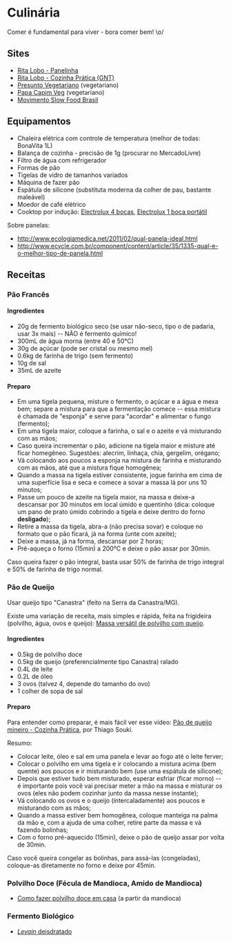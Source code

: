 # Culinária

Comer é fundamental para viver - bora comer bem! \o/


## Sites

- [Rita Lobo - Panelinha](http://presuntovegetariano.com.br/)
- [Rita Lobo - Cozinha Prática (GNT)](http://gnt.globo.com/cozinha-pratica/sobre/Rita-Lobo.shtml)
- [Presunto Vegetariano](http://presuntovegetariano.com.br/) (vegetariano)
- [Papa Capim Veg](http://www.papacapimveg.com/) (vegetariano)
- [Movimento Slow Food
  Brasil](http://www.slowfoodbrasil.com/slowfood/o-movimento)

## Equipamentos

- Chaleira elétrica com controle de temperatura (melhor de todas: BonaVita 1L)
- Balança de cozinha - precisão de 1g (procurar no MercadoLivre)
- Filtro de água com refrigerador
- Formas de pão
- Tigelas de vidro de tamanhos variados
- Máquina de fazer pão
- Espátula de silicone (substituta moderna da colher de pau, bastante maleável)
- Moedor de café elétrico
- Cooktop por indução: [Electrolux 4
  bocas](http://loja.electrolux.com.br/cooktop-inducao-ic80-220v-60hz-ic80/p),
  [Electrolux 1 boca
  portátil](http://loja.electrolux.com.br/cooktop-inducao-prt-icp30-127v-icp30/p)

Sobre panelas:
- <http://www.ecologiamedica.net/2011/02/qual-panela-ideal.html>
- <http://www.ecycle.com.br/component/content/article/35/1335-qual-e-o-melhor-tipo-de-panela.html>

## Receitas

### Pão Francês

#### Ingredientes

- 20g de fermento biológico seco (se usar não-seco, tipo o de padaria, usar 3x
  mais) -- NÃO é fermento químico!
- 300mL de água morna (entre 40 e 50°C)
- 30g de açúcar (pode ser cristal ou mesmo mel)
- 0.6kg de farinha de trigo (sem fermento)
- 10g de sal
- 35mL de azeite


#### Preparo

- Em uma tigela pequena, misture o fermento, o açúcar e a água e mexa bem;
  separe a mistura para que a fermentação comece -- essa mistura é chamada de
  "esponja" e serve para "acordar" e alimentar o fungo (fermento);
- Em uma tigela maior, coloque a farinha, o sal e o azeite e vá misturando com
  as mãos;
- Caso queira incrementar o pão, adicione na tigela maior e misture até ficar
  homegêneo. Sugestões: alecrim, linhaça, chia, gergelim, orégano;
- Vá colocando aos poucos a esponja na mistura de farinha e misturando com as
  mãos, até que a mistura fique homogênea;
- Quando a massa na tigela estiver consistente, jogue farinha em cima de uma
  superfície lisa e seca e comece a sovar a massa lá por uns 10 minutos;
- Passe um pouco de azeite na tigela maior, na massa e deixe-a descansar por 30
  minutos em local úmido e quentinho (dica: coloque um pano de prato úmido
  cobrindo a tigela e deixe dentro do forno **desligado**);
- Retire a massa da tigela, abra-a (não precisa sovar) e coloque no formato que
  o pão ficará, já na forma (unte com azeite);
- Deixe a massa, já na forma, descansar por 2 horas;
- Pré-aqueça o forno (15min) a 200°C e deixe o pão assar por 30min.

Caso queira fazer o pão integral, basta usar 50% de farinha de trigo integral e
50% de farinha de trigo normal.


### Pão de Queijo

Usar queijo tipo "Canastra" (feito na Serra da Canastra/MG).

Existe uma variação de receita, mais simples e rápida, feita na frigideira
(polvilho, água, ovos e queijo):
[Massa versátil de polvilho com
queijo](http://come-se.blogspot.com.br/2014/05/quinta-sem-trigo-massa-versatil-de.html).

#### Ingredientes

- 0.5kg de polvilho doce
- 0.5kg de queijo (preferencialmente tipo Canastra) ralado
- 0.4L de leite
- 0.2L de óleo
- 3 ovos (talvez 4, depende do tamanho do ovo)
- 1 colher de sopa de sal


#### Preparo

Para entender como preparar, é mais fácil ver esse vídeo: [Pão de queijo
mineiro - Cozinha Prática](https://www.youtube.com/watch?v=JSBXrpk9lvc), por
Thiago Souki.

Resumo:

- Colocar leite, óleo e sal em uma panela e levar ao fogo até o leite ferver;
- Colocar o polvilho em uma tigela e ir colocando a mistura acima (bem quente)
  aos poucos e ir misturando bem (use uma espátula de silicone);
- Depois que estiver tudo bem misturado, esperar esfriar (ficar morno) -- é
  importante pois você vai precisar meter a mão na massa e misturar os ovos
  (eles não podem cozinhar junto da massa nesse instante);
- Vá colocando os ovos e o queijo (intercaladamente) aos poucos e misturando
  com as mãos;
- Quando a massa estiver bem homogênea, coloque manteiga na palma da mão e, com
  a ajuda de uma colher, retire parte da massa e vá fazendo bolinhas;
- Com o forno pré-aquecido (15min), deixe o pão de queijo assar por volta de
  30min.

Caso você queira congelar as bolinhas, para assá-las (congeladas), coloque-as
diretamente no forno e deixe por 45min.


### Polvilho Doce (Fécula de Mandioca, Amido de Mandioca)

- [Como fazer polvilho doce em
  casa](https://www.youtube.com/watch?v=d9Fwk6bURG8) (a partir da mandioca)


### Fermento Biológico

- [*Levain*
  deisdratado](http://come-se.blogspot.com.br/2014/01/levain-desidratado.html)
